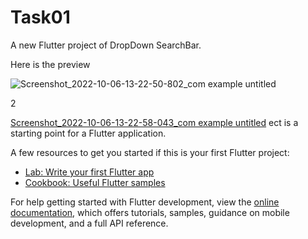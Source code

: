 # Task01

A new Flutter project of DropDown SearchBar.

Here is the preview


![Screenshot_2022-10-06-13-22-50-802_com example untitled](https://user-images.githubusercontent.com/84363839/194261163-2cb48570-dc4f-4121-adb7-535381cf960e.jpg)

2

[Screenshot_2022-10-06-13-22-58-043_com example untitled](https://user-images.githubusercontent.com/84363839/194261220-1e03656b-dde4-4115-bdf3-3797a4c93172.jpg)
ect is a starting point for a Flutter application.

A few resources to get you started if this is your first Flutter project:

- [Lab: Write your first Flutter app](https://docs.flutter.dev/get-started/codelab)
- [Cookbook: Useful Flutter samples](https://docs.flutter.dev/cookbook)

For help getting started with Flutter development, view the
[online documentation](https://docs.flutter.dev/), which offers tutorials,
samples, guidance on mobile development, and a full API reference.
